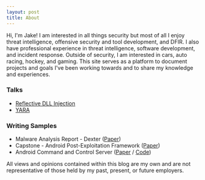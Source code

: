 ```yaml
---
layout: post
title: About
---
```

Hi, I'm Jake! I am interested in all things security but most of all I enjoy threat intelligence, offensive security and tool development, and DFIR. I also have professional experience in threat intelligence, software development, and incident response. Outside of security, I am interested in cars, auto racing, hockey, and gaming. This site serves as a platform to document projects and goals I've been working towards and to share my knowledge and experiences. 

### Talks
- [Reflective DLL Injection](https://www.youtube.com/watch?v=jg0CmrwEcNs)
- [YARA](https://www.youtube.com/watch?v=RuXCpubd8AI)

### Writing Samples
- Malware Analysis Report - Dexter ([Paper](/assets/writingsample/malware_analysis.pdf))
- Capstone - Android Post-Exploitation Framework ([Paper](/assets/writingsample/capstone.pdf))
- Android Command and Control Server ([Paper](/assets/writingsample/mobile_security_final.pdf) / [Code](https://github.com/JrM2628/MobileC2))

All views and opinions contained within this blog are my own and are not representative of those held by my past, present, or future employers.